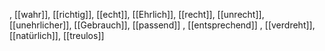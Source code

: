 , [[wahr]], [[richtig]], [[echt]], [[Ehrlich]], [[recht]], [[unrecht]], [[unehrlicher]], [[Gebrauch]], [[passend]]
, [[entsprechend]]
, [[verdreht]], [[natürlich]], [[treulos]]